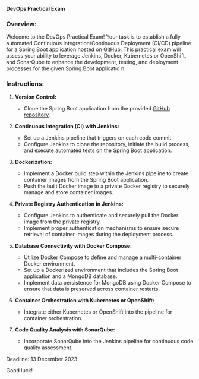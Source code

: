 **DevOps Practical Exam**

### Overview:


Welcome to the DevOps Practical Exam! Your task is to establish a fully automated Continuous Integration/Continuous Deployment (CI/CD) pipeline for a Spring Boot application hosted on [GitHub](https://github.com/HamzaGbada/mongo-demo). This practical exam will assess your ability to leverage Jenkins, Docker, Kubernetes or OpenShift, and SonarQube to enhance the development, testing, and deployment processes for the given Spring Boot applicatio
n.

### Instructions:




1. **Version Control:**
    - Clone the Spring Boot application from the provided [GitHub repository](https://github.com/HamzaGbada/mongo-demo).

2. **Continuous Integration (CI) with Jenkins:**
    - Set up a Jenkins pipeline that triggers on each code commit.
    - Configure Jenkins to clone the repository, initiate the build process, and execute automated tests on the Spring Boot application.

3. **Dockerization:**
    - Implement a Docker build step within the Jenkins pipeline to create container images from the Spring Boot application.
    - Push the built Docker image to a private Docker registry to securely manage and store container images.

4. **Private Registry Authentication in Jenkins:**
    - Configure Jenkins to authenticate and securely pull the Docker image from the private registry.
    - Implement proper authentication mechanisms to ensure secure retrieval of container images during the deployment process.

5. **Database Connectivity with Docker Compose:**
    - Utilize Docker Compose to define and manage a multi-container Docker environment.
    - Set up a Dockerized environment that includes the Spring Boot application and a MongoDB database.
    - Implement data persistence for MongoDB using Docker Compose to ensure that data is preserved across container restarts.
6. **Container Orchestration with Kubernetes or OpenShift:**
    - Integrate either Kubernetes or OpenShift into the pipeline for container orchestration.
7. **Code Quality Analysis with SonarQube:**
    - Incorporate SonarQube into the Jenkins pipeline for continuous code quality assessment.


Deadline: 13 December 2023

Good luck! 
